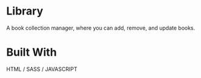 # Library

A book collection manager, where you can add, remove, and update books.

# Built With
HTML /  SASS / JAVASCRIPT

